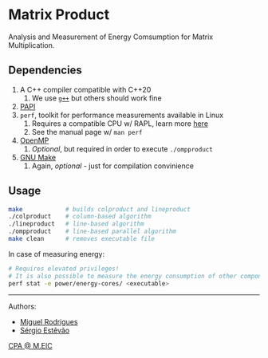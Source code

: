 # Matrix Product

Analysis and Measurement of Energy Comsumption for Matrix Multiplication.

## Dependencies

1. A C++ compiler compatible with C++20
    1. We use [`g++`](https://gcc.gnu.org/) but others should work fine
2. [PAPI](https://icl.utk.edu/papi/)
3. `perf`, toolkit for performance measurements available in Linux
    1. Requires a compatible CPU w/ RAPL, learn more [here](https://web.eece.maine.edu/~vweaver/projects/rapl/rapl_support.html)
    2. See the manual page w/ `man perf`
4. [OpenMP](https://www.openmp.org/)
    1. *Optional*, but required in order to execute `./ompproduct`
5. [GNU Make](https://www.gnu.org/software/make/)
    1. Again, *optional* - just for compilation convinience

## Usage

```sh
make            # builds colproduct and lineproduct
./colproduct    # column-based algorithm
./lineproduct   # line-based algorithm
./ompproduct    # line-based parallel algorithm
make clean      # removes executable file
```

In case of measuring energy:

```sh
# Requires elevated privileges!
# It is also possible to measure the energy consumption of other components
perf stat -e power/energy-cores/ <executable>
```

---
Authors:
- [Miguel Rodrigues](mailto:up201906042@edu.fe.up.pt)
- [Sérgio Estêvão](mailto:up201905680@edu.fe.up.pt)

[CPA @ M.EIC](https://sigarra.up.pt/feup/pt/ucurr_geral.ficha_uc_view?pv_ocorrencia_id=486270)
